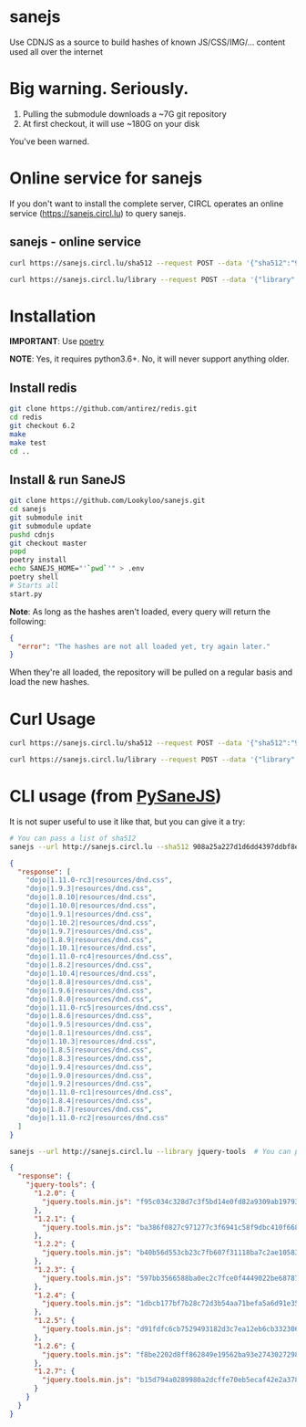# sanejs

Use CDNJS as a source to build hashes of known JS/CSS/IMG/... content used all over the internet

# Big warning. Seriously.

1. Pulling the submodule downloads a ~7G git repository
2. At first checkout, it will use ~180G on your disk

You've been warned.

# Online service for sanejs

If you don't want to install the complete server, CIRCL operates an online service (https://sanejs.circl.lu) to query sanejs.

## sanejs - online service

```bash
curl https://sanejs.circl.lu/sha512 --request POST --data '{"sha512":"908a25a227d1d6dd4397ddbf8ed19d58d092edd11f7dfbe89385e1f340211aed0ef7777edae3d3c1824f410949b7b9373753b83a3178b0f656fb97424bb20bc2"}'
```

```bash
curl https://sanejs.circl.lu/library --request POST --data '{"library":"dojo"}'
```

# Installation

**IMPORTANT**: Use [poetry](https://github.com/python-poetry/poetry)

**NOTE**: Yes, it requires python3.6+. No, it will never support anything older.

## Install redis

```bash
git clone https://github.com/antirez/redis.git
cd redis
git checkout 6.2
make
make test
cd ..
```

## Install & run SaneJS

```bash
git clone https://github.com/Lookyloo/sanejs.git
cd sanejs
git submodule init
git submodule update
pushd cdnjs
git checkout master
popd
poetry install
echo SANEJS_HOME="'`pwd`'" > .env
poetry shell
# Starts all
start.py
```

**Note**: As long as the hashes aren't loaded, every query will return the following:

```json
{
  "error": "The hashes are not all loaded yet, try again later."
}
```

When they're all loaded, the repository will be pulled on a regular basis and load the new hashes.

# Curl Usage

```bash
curl https://sanejs.circl.lu/sha512 --request POST --data '{"sha512":"908a25a227d1d6dd4397ddbf8ed19d58d092edd11f7dfbe89385e1f340211aed0ef7777edae3d3c1824f410949b7b9373753b83a3178b0f656fb97424bb20bc2"}'
```

```bash
curl https://sanejs.circl.lu/library --request POST --data '{"library":"dojo"}'
```

# CLI usage (from [PySaneJS](https://github.com/Lookyloo/PySaneJS/))

It is not super useful to use it like that, but you can give it a try:

```bash
# You can pass a list of sha512
sanejs --url http://sanejs.circl.lu --sha512 908a25a227d1d6dd4397ddbf8ed19d58d092edd11f7dfbe89385e1f340211aed0ef7777edae3d3c1824f410949b7b9373753b83a3178b0f656fb97424bb20bc2
```

```json
{
  "response": [
    "dojo|1.11.0-rc3|resources/dnd.css",
    "dojo|1.9.3|resources/dnd.css",
    "dojo|1.8.10|resources/dnd.css",
    "dojo|1.10.0|resources/dnd.css",
    "dojo|1.9.1|resources/dnd.css",
    "dojo|1.10.2|resources/dnd.css",
    "dojo|1.9.7|resources/dnd.css",
    "dojo|1.8.9|resources/dnd.css",
    "dojo|1.10.1|resources/dnd.css",
    "dojo|1.11.0-rc4|resources/dnd.css",
    "dojo|1.8.2|resources/dnd.css",
    "dojo|1.10.4|resources/dnd.css",
    "dojo|1.8.8|resources/dnd.css",
    "dojo|1.9.6|resources/dnd.css",
    "dojo|1.8.0|resources/dnd.css",
    "dojo|1.11.0-rc5|resources/dnd.css",
    "dojo|1.8.6|resources/dnd.css",
    "dojo|1.9.5|resources/dnd.css",
    "dojo|1.8.1|resources/dnd.css",
    "dojo|1.10.3|resources/dnd.css",
    "dojo|1.8.5|resources/dnd.css",
    "dojo|1.8.3|resources/dnd.css",
    "dojo|1.9.4|resources/dnd.css",
    "dojo|1.9.0|resources/dnd.css",
    "dojo|1.9.2|resources/dnd.css",
    "dojo|1.11.0-rc1|resources/dnd.css",
    "dojo|1.8.4|resources/dnd.css",
    "dojo|1.8.7|resources/dnd.css",
    "dojo|1.11.0-rc2|resources/dnd.css"
  ]
}
```


```bash
sanejs --url http://sanejs.circl.lu --library jquery-tools  # You can pass a list of tools
```

```json
{
  "response": {
    "jquery-tools": {
      "1.2.0": {
        "jquery.tools.min.js": "f95c034c328d7c3f5bd14e0fd82a9309ab197931ff41120ca8d749036f5a773092dc0f357b190570754f5a17d7a42a71b932793a54b0ec812eef3730ddc93dc9"
      },
      "1.2.1": {
        "jquery.tools.min.js": "ba386f0827c971277c3f6941c58f9dbc410f668b272201127ee38377f57a8ec37c2cb415089cb12205c6ed2c339bf6f5a7d20c6259ae1f55337154257a398204"
      },
      "1.2.2": {
        "jquery.tools.min.js": "b40b56d553cb23c7fb607f31118ba7c2ae1058308795d5b0f6d42025c7aa3f9f2b5fbb3be4c8734cf6f8f2c3dd202aca79de14d7a54d448bbe34c8198b94fc96"
      },
      "1.2.3": {
        "jquery.tools.min.js": "597bb3566588ba0ec2c7fce0f4449022be687878d5c04113526503a0e77b79755c33a9ba1ad6ef8232a4a51b98b7a8b287caba7db699b4374a53370fb51f859d"
      },
      "1.2.4": {
        "jquery.tools.min.js": "1dbcb177bf7b28c72d3b54aa71befa5a6d91e35c1df702a1991c9df7e60aa3efcd59bbdb8fb0a61326c3ebfe046c809ea01030c3fd8de4b90668e2aee778d968"
      },
      "1.2.5": {
        "jquery.tools.min.js": "d91fdfc6cb7529493182d3c7ea12eb6cb3323060434bfd4c98c95c9f223fa97cff9a9254c5655b51818491d9de9f53ba3df1b5cbd1a20ed0dce683829b75db6a"
      },
      "1.2.6": {
        "jquery.tools.min.js": "f8be2202d8ff862849e19562ba93e2743027298d9fc908191ca48978458a7053c584c581f44f37b8a595ce9262fbda1b5bea83330dd3366fc2c44a172e286f96"
      },
      "1.2.7": {
        "jquery.tools.min.js": "b15d794a0289980a2dcffe70eb5ecaf42e2a3785a3dd8324f577fae7e8f381098fa9f8f048f6f0c1029d584d618ff5a30c6112a9baa1e1809f2ffb4781373e11"
      }
    }
  }
}
```
